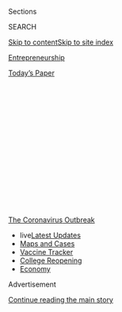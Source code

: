 <div id="app">

<div>

<div>

<div>

<div class="NYTAppHideMasthead css-1q2w90k e1suatyy0">

<div class="section css-ui9rw0 e1suatyy2">

<div class="css-eph4ug er09x8g0">

<div class="css-6n7j50">

</div>

<span class="css-1dv1kvn">Sections</span>

<div class="css-10488qs">

<span class="css-1dv1kvn">SEARCH</span>

</div>

[Skip to content](#site-content)[Skip to site
index](#site-index)

</div>

<div id="masthead-section-label" class="css-1wr3we4 eaxe0e00">

[Entrepreneurship](https://www.nytimes3xbfgragh.onion/section/business/smallbusiness)

</div>

<div class="css-10698na e1huz5gh0">

</div>

</div>

<div id="masthead-bar-one" class="section hasLinks css-15hmgas e1csuq9d3">

<div class="css-uqyvli e1csuq9d0">

</div>

<div class="css-1uqjmks e1csuq9d1">

</div>

<div class="css-9e9ivx">

[](https://myaccount.nytimes3xbfgragh.onion/auth/login?response_type=cookie&client_id=vi)

</div>

<div class="css-1bvtpon e1csuq9d2">

[Today’s
Paper](https://www.nytimes3xbfgragh.onion/section/todayspaper)

</div>

</div>

</div>

</div>

<div data-aria-hidden="false">

<div id="site-content" data-role="main">

<div>

<div class="css-1aor85t" style="opacity:0.000000001;z-index:-1;visibility:hidden">

<div class="css-1hqnpie">

<div class="css-epjblv">

<span class="css-17xtcya">[Entrepreneurship](/section/business/smallbusiness)</span><span class="css-x15j1o">|</span><span class="css-fwqvlz">Small
Businesses Wait for Cash as Disaster Loan Program
Unravels</span>

</div>

<div class="css-k008qs">

<div class="css-1iwv8en">

<span class="css-18z7m18"></span>

<div>

</div>

</div>

<span class="css-1n6z4y">https://nyti.ms/2yNyuRu</span>

<div class="css-1705lsu">

<div class="css-4xjgmj">

<div class="css-4skfbu" data-role="toolbar" data-aria-label="Social Media Share buttons, Save button, and Comments Panel with current comment count" data-testid="share-tools">

  - 
  - 
  - 
  - 
    
    <div class="css-6n7j50">
    
    </div>

  - 
  - 

</div>

</div>

</div>

</div>

</div>

</div>

<div id="NYT_TOP_BANNER_REGION" class="css-13pd83m">

<div>

<div id="styln-prism-menu-1592847958612" class="section interactive-content interactive-size-medium css-1edisqu">

<div class="css-17ih8de interactive-body">

<div id="scroll-container" class="css-1gj85ro">

[<span class="styln-title-wrap"><span class="css-1pje3qr">The
Coronavirus</span><span class="css-1pje3qr">
Outbreak</span></span>](https://www.nytimes3xbfgragh.onion/news-event/coronavirus?action=click&pgtype=Article&state=default&region=TOP_BANNER&context=storylines_menu)

  - <span class="css-kqxiym" data-emphasize="true">live</span>[Latest
    Updates](https://www.nytimes3xbfgragh.onion/2020/08/03/world/coronavirus-covid-19.html?action=click&pgtype=Article&state=default&region=TOP_BANNER&context=storylines_menu)
  - [Maps and
    Cases](https://www.nytimes3xbfgragh.onion/interactive/2020/us/coronavirus-us-cases.html?action=click&pgtype=Article&state=default&region=TOP_BANNER&context=storylines_menu)
  - [Vaccine
    Tracker](https://www.nytimes3xbfgragh.onion/interactive/2020/science/coronavirus-vaccine-tracker.html?action=click&pgtype=Article&state=default&region=TOP_BANNER&context=storylines_menu)
  - [College
    Reopening](https://www.nytimes3xbfgragh.onion/2020/08/02/us/covid-college-reopening.html?action=click&pgtype=Article&state=default&region=TOP_BANNER&context=storylines_menu)
  - [Economy](https://www.nytimes3xbfgragh.onion/live/2020/08/03/business/stock-market-today-coronavirus?action=click&pgtype=Article&state=default&region=TOP_BANNER&context=storylines_menu)

</div>

</div>

</div>

</div>

</div>

<div id="top-wrapper" class="css-1sy8kpn">

<div id="top-slug" class="css-l9onyx">

Advertisement

</div>

[Continue reading the main
story](#after-top)

<div class="ad top-wrapper" style="text-align:center;height:100%;display:block;min-height:250px">

<div id="top" class="place-ad" data-position="top" data-size-key="top">

</div>

</div>

<div id="after-top">

</div>

</div>

<div>

<div id="sponsor-wrapper" class="css-1hyfx7x">

<div id="sponsor-slug" class="css-19vbshk">

Supported by

</div>

[Continue reading the main
story](#after-sponsor)

<div id="sponsor" class="ad sponsor-wrapper" style="text-align:center;height:100%;display:block">

</div>

<div id="after-sponsor">

</div>

</div>

<div class="css-186x18t">

</div>

<div class="css-1vkm6nb ehdk2mb0">

# Small Businesses Wait for Cash as Disaster Loan Program Unravels

</div>

Owners were supposed to be able to get up to $2 million. Now they’re
being told the cap is $15,000 — if they can get any answers at all.

<div class="css-79elbk" data-testid="photoviewer-wrapper">

<div class="css-z3e15g" data-testid="photoviewer-wrapper-hidden">

</div>

<div class="css-1a48zt4 ehw59r15" data-testid="photoviewer-children">

![<span class="css-16f3y1r e13ogyst0" data-aria-hidden="true">Virginia
Warnken Kelsey, an opera singer whose spring season canceled because of
the coronavirus outbreak, said a disaster loan would be a lifeline. “I’m
afraid I won’t see a penny,” she
said.</span><span class="css-cnj6d5 e1z0qqy90" itemprop="copyrightHolder"><span class="css-1ly73wi e1tej78p0">Credit...</span><span><span>Christopher
Capozziello for The New York
Times</span></span></span>](https://static01.graylady3jvrrxbe.onion/images/2020/04/10/business/08virus-sbadiaster1-print/merlin_171411543_de2aaacf-7e21-4108-a1ec-260d2d9fc50d-articleLarge.jpg?quality=75&auto=webp&disable=upscale)

</div>

</div>

<div class="css-18e8msd">

<div class="css-vp77d3 epjyd6m0">

<div class="css-hus3qt ey68jwv0" data-aria-hidden="true">

[![Stacy
Cowley](https://static01.graylady3jvrrxbe.onion/images/2018/10/03/multimedia/author-stacy-cowley/author-stacy-cowley-thumbLarge.png
"Stacy Cowley")](https://www.nytimes3xbfgragh.onion/by/stacy-cowley)

</div>

<div class="css-1baulvz">

By [<span class="css-1baulvz last-byline" itemprop="name">Stacy
Cowley</span>](https://www.nytimes3xbfgragh.onion/by/stacy-cowley)

</div>

</div>

  - 
    
    <div class="css-ld3wwf e16638kd2">
    
    Published April 9, 2020Updated Aug. 3,
    2020
    
    </div>

  - 
    
    <div class="css-4xjgmj">
    
    <div class="css-pvvomx" data-role="toolbar" data-aria-label="Social Media Share buttons, Save button, and Comments Panel with current comment count" data-testid="share-tools">
    
      - 
      - 
      - 
      - 
        
        <div class="css-6n7j50">
        
        </div>
    
      - 
      - 
    
    </div>
    
    </div>

</div>

</div>

<div class="section meteredContent css-1r7ky0e" name="articleBody" itemprop="articleBody">

<div class="css-1fanzo5 StoryBodyCompanionColumn">

<div class="css-53u6y8">

Flooded by requests for help like never before, a [federal disaster loan
program](https://www.nytimes3xbfgragh.onion/2020/08/03/business/small-business-loans-coronavirus.html)
that was supposed to deliver emergency relief to [small
businesses](https://www.nytimes3xbfgragh.onion/2020/04/20/business/shake-shack-returning-loan-ppp-coronavirus.html)
in just three days has run low on funding and nearly frozen up entirely.
Now, business owners who applied are desperate for cash and answers
about what aid, if any, they are going to receive.

The initiative, known as the [Economic Injury Disaster
Loan](https://www.sba.gov/funding-programs/loans/coronavirus-relief-options/economic-injury-disaster-loan-emergency-advance)
program, is an expansion of an emergency system run by the Small
Business Administration that has for years helped companies after
natural disasters like hurricanes, floods and tornadoes. To speed
billions of dollars in aid along, the government directly funds the
loans, sparing applicants the step of finding a lender willing to work
with them.

But in the face of the pandemic, the [loan
program](https://www.nytimes3xbfgragh.onion/2020/04/20/business/shake-shack-returning-loan-ppp-coronavirus.html)
is drowning in requests. Many applicants have waited weeks for approval,
with little to no information about where they stand, and others are
being told they’ll get a fraction of what they expected.

The program is supposed to offer loans of up to $2 million, but many
recent applicants said the S.B.A. help line had told them that loans
would be capped at $15,000 per borrower. That was backed up by [a
message from the
agency](https://int.graylady3jvrrxbe.onion/data/documenthelper/6871-sba-note-about-15000-cap/optimized/full.pdf)
that one applicant shared with The New York Times.

</div>

</div>

<div class="css-1fanzo5 StoryBodyCompanionColumn">

<div class="css-53u6y8">

The CARES Act, the $2 trillion relief bill signed by President Trump
last month, also authorized the S.B.A. to hand out the first $10,000 as
a grant that didn’t have to be paid back. Those funds were supposed to
be available to applicants within three days of their application, even
if they weren’t approved for a loan. That hasn’t happened, according to
more than 400 applicants who contacted The Times.

S.B.A. officials did not respond to repeated requests for comment.

“I’m afraid I won’t see a penny,” said Virginia Warnken Kelsey, an opera
singer in Branford, Conn., who applied on March 29 and had not received
a response as of Thursday.

Ms. Kelsey had a busy spring season planned, with a tour scheduled to
stop in Belgium and the Netherlands and performances with orchestras in
Oregon and North Carolina. Everything has been canceled. The section of
her website where she posts her engagements simply reads: “No upcoming
events.” For her, the loan would be a lifeline of cash to cover her rent
and other
bills.

<div id="NYT_MAIN_CONTENT_1_REGION" class="css-9tf9ac">

<div>

<div id="styln-covid-updates-markets" class="section interactive-content interactive-size-medium css-1ftcdic">

<div class="css-17ih8de interactive-body">

<div id="styln-briefing-block">

<div class="briefing-block-header-section">

# [Latest Updates: Economy](https://www.nytimes3xbfgragh.onion/live/2020/08/03/business/stock-market-today-coronavirus?action=click&pgtype=Article&state=default&region=MAIN_CONTENT_1&context=storylines_live_updates)

</div>

<div class="briefing-block-lb-items">

<div class="briefing-block-update-time">

[10h
ago](https://www.nytimes3xbfgragh.onion/live/2020/08/03/business/stock-market-today-coronavirus?action=click&pgtype=Article&state=default&region=MAIN_CONTENT_1&context=storylines_live_updates#the-chicago-fed-president-says-its-up-to-congress-to-save-the-economy)

</div>

<div>

[The Chicago Fed president says it’s up to Congress to save the
economy.](https://www.nytimes3xbfgragh.onion/live/2020/08/03/business/stock-market-today-coronavirus?action=click&pgtype=Article&state=default&region=MAIN_CONTENT_1&context=storylines_live_updates#the-chicago-fed-president-says-its-up-to-congress-to-save-the-economy)

</div>

<div class="briefing-block-update-time">

[11h
ago](https://www.nytimes3xbfgragh.onion/live/2020/08/03/business/stock-market-today-coronavirus?action=click&pgtype=Article&state=default&region=MAIN_CONTENT_1&context=storylines_live_updates#faa-says-boeing-has-effectively-mitigated-defects-in-the-737-max)

</div>

<div>

[F.A.A. says Boeing has ‘effectively mitigated’ defects in the 737
Max.](https://www.nytimes3xbfgragh.onion/live/2020/08/03/business/stock-market-today-coronavirus?action=click&pgtype=Article&state=default&region=MAIN_CONTENT_1&context=storylines_live_updates#faa-says-boeing-has-effectively-mitigated-defects-in-the-737-max)

</div>

<div class="briefing-block-update-time">

[14h
ago](https://www.nytimes3xbfgragh.onion/live/2020/08/03/business/stock-market-today-coronavirus?action=click&pgtype=Article&state=default&region=MAIN_CONTENT_1&context=storylines_live_updates#small-businesses-got-emergency-loans-but-not-what-they-expected)

</div>

<div>

[Small businesses got emergency loans, but not what they
expected.](https://www.nytimes3xbfgragh.onion/live/2020/08/03/business/stock-market-today-coronavirus?action=click&pgtype=Article&state=default&region=MAIN_CONTENT_1&context=storylines_live_updates#small-businesses-got-emergency-loans-but-not-what-they-expected)

</div>

</div>

<div class="briefing-block-footer">

<div class="briefing-block-footer-meta">

[See more
updates](https://www.nytimes3xbfgragh.onion/live/2020/08/03/business/stock-market-today-coronavirus?action=click&pgtype=Article&state=default&region=MAIN_CONTENT_1&context=storylines_live_updates)

</div>

<div class="briefing-block-briefinglinks">

<span>More live coverage:</span>
[Global](https://www.nytimes3xbfgragh.onion/2020/08/03/world/coronavirus-covid-19.html?action=click&pgtype=Article&state=default&region=MAIN_CONTENT_1&context=storylines_live_updates)

</div>

</div>

</div>

</div>

</div>

</div>

</div>

The disaster loan program’s missteps have been overshadowed by [the
chaotic
start](https://www.nytimes3xbfgragh.onion/2020/04/07/business/coronavirus-ppp-small-business-aid.html)
of the federal government’s other large small-business aid effort, the
Paycheck Protection Program, which started taking applications last
week. Applicants to that initiative have faced delays as banks deal with
the hasty deployment of a $349 billion program.

</div>

</div>

<div class="css-1fanzo5 StoryBodyCompanionColumn">

<div class="css-53u6y8">

Disaster loan applicants — many business owners are seeking relief
through both — have also had to wait, even though the program predates
the crisis. The S.B.A. began taking applications in mid-March, but its
rollout was piecemeal. Each state had to submit its own formal disaster
declaration, and business owners could not apply until their state’s
declaration was approved. It took around two weeks for all 50 states to
become eligible.

</div>

</div>

<div class="css-79elbk" data-testid="photoviewer-wrapper">

<div class="css-z3e15g" data-testid="photoviewer-wrapper-hidden">

</div>

<div class="css-1a48zt4 ehw59r15" data-testid="photoviewer-children">

![<span class="css-16f3y1r e13ogyst0" data-aria-hidden="true">The
disaster loan program issued $1.7 billion in loans in 2006, after
Hurricane Katrina hit New Orleans. Congress has approved funding to
support borrowing that will far exceed that
figure.</span><span class="css-cnj6d5 e1z0qqy90" itemprop="copyrightHolder"><span class="css-1ly73wi e1tej78p0">Credit...</span><span>Maddie
McGarvey for The New York
Times</span></span>](https://static01.graylady3jvrrxbe.onion/images/2020/04/10/business/09virus-sbadiaster2-print/merlin_171235518_a0c19bca-262e-44cd-aadb-53356bf09d43-articleLarge.jpg?quality=75&auto=webp&disable=upscale)

</div>

</div>

<div class="css-1fanzo5 StoryBodyCompanionColumn">

<div class="css-53u6y8">

And even though Congress allocated billions of dollars to fund the
disaster loan program, some applicants said S.B.A. representatives had
told them that funding was running out.

Deb Wood-Schade, who runs a chiropractic wellness business in Aliso
Viejo, Calif., applied in mid-March and was told by phone on Saturday
that she had been approved for a loan of nearly $25,000 — enough to
cover six months of her operating expenses. But loan documents she
received on Wednesday suggested that amount had been cut to $8,300,
covering just two months of her costs.

“Is that all I can get?” asked Ms. Wood-Schade, who emailed that
question to her S.B.A. loan officer but had not heard back. “I am
concerned if I take it I won’t get the additional funds.”

Senator Ben Cardin, Democrat of Maryland, who pushed for the additional
funding through the CARES Act, said the program simply had to have more
money.

“The fact that S.B.A. is limiting Economic Injury Disaster Loans to an
initial disbursement of $15,000 shows that there is a clear need for
more resources for this program,” he said.

The loan program was never designed to handle a disaster of this
magnitude — one that has [sent unemployment claims
soaring](https://www.nytimes3xbfgragh.onion/2020/04/09/business/economy/unemployment-claim-numbers-coronavirus.html)
and [forced businesses to
close](https://www.nytimes3xbfgragh.onion/2020/04/06/business/economy/coronavirus-economy.html).

</div>

</div>

<div class="css-1fanzo5 StoryBodyCompanionColumn">

<div class="css-53u6y8">

The program’s previous peak came in 2006 after Hurricane Katrina. It
disbursed loans of $1.7 billion that year, [according to the
Congressional Research
Service](https://fas.org/sgp/crs/misc/R43846.pdf). In early March,
Congress allocated funds to support around $7 billion in lending in
response to the pandemic. It added another $10 billion through the CARES
Act to fund the $10,000 cash grants, saying applicants could get that
money even if their applications were denied.

But the demand has been extraordinary.

If every applicant received the maximum $10,000 grant, the funding would
cover around one million businesses. But more than three million applied
for disaster loans last week alone, Joseph Amato, the director of the
S.B.A.’s Nevada office, told attendees at a webinar on Monday. His
comments were reported earlier by [The Washington
Post](https://www.washingtonpost.com/business/2020/04/08/video-sba-official-blasts-big-banks-over-failure-quickly-distribute-loans/).

In response to the demand, the S.B.A. appears to have also added an
additional restriction on the grants: Dozens of business owners said
they had been told that the grant, if they got it, would be limited to
$1,000 per employee — meaning the smallest businesses could not receive
the full amount.

Even early applicants who have been approved for larger loans still have
unanswered questions.

[Abninder
Mundra](https://www.nytimes3xbfgragh.onion/2020/04/02/business/small-business-coronavirus-stimulus.html),
who owns a franchise of the UPS Store in Portola Valley, Calif., applied
for a loan on March 20 and was approved four days later for $210,000. He
finally received and signed his closing documents this week. He was
still waiting for the cash to arrive — and for details about how the
$10,000 grant would work.

A retail business owner in California, who spoke on the condition of
anonymity because he feared jeopardizing the loan he had been promised,
was relieved to be getting the money needed to support his employees,
but frustrated about the process.

He sought a loan on March 17, right after his state became eligible. In
late March, he received a call from an S.B.A. official who requested
additional documents, then verbally approved a loan of $500,000. It took
more than a week before he got [a letter confirming the
loan](https://int.graylady3jvrrxbe.onion/data/documenthelper/6870-sba-eidl-loan-approval-letter/optimized/full.pdf),
along with a pile of closing documents to sign.

Business owners who applied later are afraid the funding will run out
before their applications are
processed.

</div>

</div>

<div class="css-79elbk" data-testid="photoviewer-wrapper">

<div class="css-z3e15g" data-testid="photoviewer-wrapper-hidden">

</div>

<div class="css-1a48zt4 ehw59r15" data-testid="photoviewer-children">

<div class="css-1xdhyk6 erfvjey0">

<span class="css-1ly73wi e1tej78p0">Image</span>

<div class="css-zjzyr8">

<div data-testid="lazyimage-container" style="height:257.77777777777777px">

</div>

</div>

</div>

<span class="css-16f3y1r e13ogyst0" data-aria-hidden="true">Kevin Smith,
chief executive of the software company Wynexa, has spent hours on hold
trying to find out about his loan. Each time, he has gotten less
information.</span><span class="css-cnj6d5 e1z0qqy90" itemprop="copyrightHolder"><span class="css-1ly73wi e1tej78p0">Credit...</span><span>Go
Nakamura for The New York Times</span></span>

</div>

</div>

<div class="css-1fanzo5 StoryBodyCompanionColumn">

<div class="css-53u6y8">

A loan capped at $15,000 would be nearly useless to Kevin Smith, the
founder of Wynexa, a software company in Houston. Mr. Smith, who applied
for a loan in late March, is seeking at least $50,000 to keep his
company and his three employees afloat.

He has called the S.B.A. for updates three times, waiting on hold each
time for up to two hours.

“Each time I’ve called it’s been a different story,” Mr. Smith said. He
was initially told he would have a response to his application by April
1. When that date passed and he called again, he was told it would take
at least two weeks. Now, the S.B.A. is not offering any estimates at
all, he said.

Several business owners said their frustration was magnified by the
Trump administration’s frequent proclamations that small business aid
was flowing freely. “Any little glitch, we had worked out within
minutes, within hours,” Mr. Trump said on Tuesday about problems with
the government’s still-chaotic paycheck loan program.

Dave Vanslette, who has applied for that program and a disaster loan,
said comments like that were infuriating. He is still waiting for
responses on his applications.

“It would be great if our administration communicated the reality of the
situation instead of saying the process is working perfectly,” said Mr.
Vanslette, who runs FairwayIQ, a software company in Waltham, Mass.
“This is not my experience.”

</div>

</div>

<div>

</div>

</div>

<div>

</div>

<div>

</div>

<div>

</div>

<div>

<div id="bottom-wrapper" class="css-1ede5it">

<div id="bottom-slug" class="css-l9onyx">

Advertisement

</div>

[Continue reading the main
story](#after-bottom)

<div id="bottom" class="ad bottom-wrapper" style="text-align:center;height:100%;display:block;min-height:90px">

</div>

<div id="after-bottom">

</div>

</div>

</div>

</div>

</div>

## Site Index

<div>

</div>

## Site Information Navigation

  - [© <span>2020</span> <span>The New York Times
    Company</span>](https://help.nytimes3xbfgragh.onion/hc/en-us/articles/115014792127-Copyright-notice)

<!-- end list -->

  - [NYTCo](https://www.nytco.com/)
  - [Contact
    Us](https://help.nytimes3xbfgragh.onion/hc/en-us/articles/115015385887-Contact-Us)
  - [Work with us](https://www.nytco.com/careers/)
  - [Advertise](https://nytmediakit.com/)
  - [T Brand Studio](http://www.tbrandstudio.com/)
  - [Your Ad
    Choices](https://www.nytimes3xbfgragh.onion/privacy/cookie-policy#how-do-i-manage-trackers)
  - [Privacy](https://www.nytimes3xbfgragh.onion/privacy)
  - [Terms of
    Service](https://help.nytimes3xbfgragh.onion/hc/en-us/articles/115014893428-Terms-of-service)
  - [Terms of
    Sale](https://help.nytimes3xbfgragh.onion/hc/en-us/articles/115014893968-Terms-of-sale)
  - [Site
    Map](https://spiderbites.nytimes3xbfgragh.onion)
  - [Help](https://help.nytimes3xbfgragh.onion/hc/en-us)
  - [Subscriptions](https://www.nytimes3xbfgragh.onion/subscription?campaignId=37WXW)

</div>

</div>

</div>

</div>
